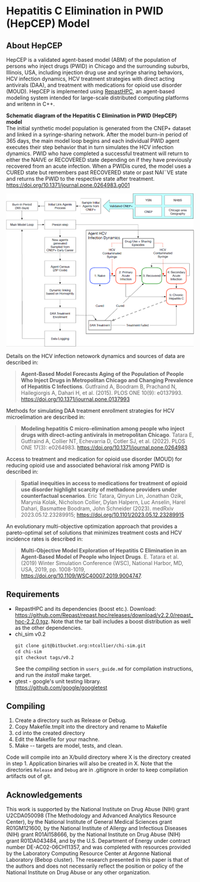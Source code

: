# Hepatitis C Elimination in PWID (HepCEP) Model

## About HepCEP
HepCEP is a validated agent-based model (ABM) of the population of persons who inject drugs (PWID) in Chicago and the surrounding suburbs, Illinois, USA, including injection drug use and syringe sharing behaviors, HCV infection dynamics, HCV treatment strategies with direct acting antivirals (DAA), and treatment with medications for opioid use disorder (MOUD). HepCEP is implemented using [RepastHPC](https://repast.github.io/repast_hpc.html), an agent-based modeling system intended for large-scale distributed computing platforms and writenn in C++.

**Schematic diagram of the Hepatitis C Elimination in PWID (HepCEP) model**<br> 
The initial synthetic model population is generated from the CNEP+ dataset and linked in a syringe-sharing network. After the model burn-in period of 365 days, the main model loop begins and each individual PWID agent executes their step behavior that in turn simulates the HCV infection dynamics. PWID who have completed a successful treatment will return to either the NAIVE or RECOVERED state depending on if they have previously recovered from an acute infection. When a PWIDis cured, the model uses a CURED state but remembers past RECOVERED state or past NAI¨VE state and returns the
PWID to the respective state after treatment. https://doi.org/10.1371/journal.pone.0264983.g001

<img src="doc/Figure%201.png" width="700">


Details on the HCV infection netowork dynamics and sources of data are described in:

>**Agent-Based Model Forecasts Aging of the Population of People Who Inject Drugs in Metropolitan Chicago and Changing Prevalence of Hepatitis C Infections**. Gutfraind A, Boodram B, Prachand N, Hailegiorgis A, Dahari H, et al. (2015). PLOS ONE 10(9): e0137993. https://doi.org/10.1371/journal.pone.0137993

Methods for simulating DAA treatment enrollment strategies for HCV microelimation are described in:

>**Modeling hepatitis C micro-elimination among people who inject drugs with direct-acting antivirals in metropolitan Chicago**.
Tatara E, Gutfraind A, Collier NT, Echevarria D, Cotler SJ, et al. (2022). PLOS ONE 17(3): e0264983. https://doi.org/10.1371/journal.pone.0264983

Access to treatment and medication for opioid use disorder (MOUD) for reducing opioid use and associated behavioral risk among PWID is described in:

>**Spatial inequities in access to medications for treatment of opioid use disorder highlight scarcity of methadone providers under counterfactual scenarios**. Eric Tatara, Qinyun Lin, Jonathan Ozik, Marynia Kolak, Nicholson Collier, Dylan Halpern, Luc Anselin, Harel Dahari, Basmattee Boodram, John Schneider (2023). medRxiv 2023.05.12.23289915; https://doi.org/10.1101/2023.05.12.23289915 

An evolutionary multi-objective optimization approach that provides a pareto-optimal set of solutions that minimizes treatment costs and HCV incidence rates is described in:

> **Multi-Objective Model Exploration of Hepatitis C Elimination in an Agent-Based Model of People who Inject Drugs**. E. Tatara et al. (2019) Winter Simulation Conference (WSC), National Harbor, MD, USA, 2019, pp. 1008-1019, https://doi.org/10.1109/WSC40007.2019.9004747.


## Requirements

* RepastHPC and its dependencies (boost etc.). Download: https://github.com/Repast/repast.hpc/releases/download/v2.2.0/repast_hpc-2.2.0.tgz. Note that the tar ball includes a boost distribution as well as the other dependencies.
* chi_sim v0.2
  ```
  git clone git@bitbucket.org:ntcollier/chi-sim.git
  cd chi-sim
  git checkout tags/v0.2
  ```
  See the *compiling* section in `users_guide.md` for compilation instructions, and run the *install* make target.
* gtest - google's unit testing library. https://github.com/google/googletest

## Compiling

1. Create a directory such as  Release or Debug.
2. Copy Makefile.tmplt into the directory and rename to Makefile
3. cd into the created directory
3. Edit the Makefile for your machne.
4. Make -- targets are model, tests, and clean.

Code will compile into an X/build directory where X is the directory
created in step 1. Application binaries will also be created in X. Note that the directories `Release` and `Debug` are in .gitignore in order to keep compilation artifacts out of git.

## Acknowledgements
This work is supported by the National Institute on Drug Abuse (NIH) grant U2CDA050098 (The Methodology and Advanced Analytics Resource Center), by the National Institute of General Medical Sciences grant R01GM121600, by the National Institute of Allergy and Infectious Diseases (NIH) grant R01AI158666, by the National Institute on Drug Abuse (NIH) grant R01DA043484, and by the U.S. Department of Energy under contract number DE-AC02-06CH11357, and was completed with resources provided by the Laboratory Computing Resource Center at Argonne National Laboratory (Bebop cluster). The research presented in this paper is that of the authors and does not necessarily reflect the position or policy of the National Institute on Drug Abuse or any other organization.